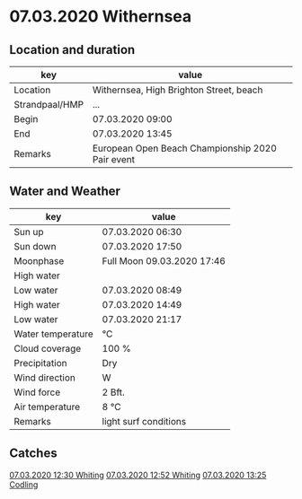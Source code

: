 # 07.03.2020 Withernsea

## Location and duration

key | value |
----|-------|
Location | Withernsea, High Brighton Street, beach |
Strandpaal/HMP | ... |
Begin | 07.03.2020  09:00 |
End | 07.03.2020  13:45 |
Remarks | European Open Beach Championship 2020 Pair event |

## Water and Weather

key | value |
----|-------|
Sun up | 07.03.2020  06:30 |
Sun down | 07.03.2020  17:50 |
Moonphase | Full Moon 09.03.2020  17:46 |
High water | |
Low water | 07.03.2020  08:49 |
High water | 07.03.2020  14:49 |
Low water | 07.03.2020  21:17 |
Water temperature | °C |
Cloud coverage | 100 % |
Precipitation | Dry |
Wind direction | W |
Wind force | 2 Bft. |
Air temperature | 8 °C |
Remarks | light surf conditions |

## Catches

[07.03.2020 12:30 Whiting](catches/template_none.md)
[07.03.2020 12:52 Whiting](catches/template_none.md)
[07.03.2020 13:25 Codling](catches/template_none.md)
